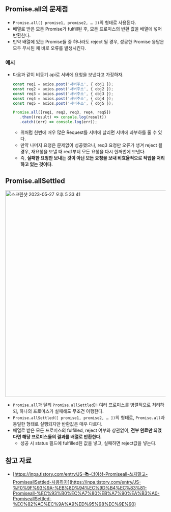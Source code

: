 ## Promise.all의 문제점

- `Promise.all([ promise1, promise2, … ])`의 형태로 사용된다.
- 배열로 받은 모든 Promise가 fulfill된 후, 모든 프로미스의 반환 값을 배열에 넣어 반환한다.
- 만약 배열에 있는 Promise들 중 하나라도 reject 될 경우, 성공한 Promise 응답은 모두 무시된 채 바로 오류를 발생시킨다.

### 예시

- 다음과 같이 비동기 api로 서버에 요청을 보낸다고 가정하자.
    
    ```jsx
    const req1 = axios.post('서버주소', { obj1 });
    const req2 = axios.post('서버주소', { obj2 });
    const req3 = axios.post('서버주소', { obj3 });
    const req4 = axios.post('서버주소', { obj4 });
    const req5 = axios.post('서버주소', { obj5 });
    
    Promise.all([req1, req2, req3, req4, req5])
       .then((result) => console.log(result))
       .catch((err) => console.log(err));
    ```
    
    - 위처럼 한번에 매우 많은 Request를 서버에 날리면 서버에 과부하를 줄 수 있다.
    - 만약 나머지 요청은 문제없이 성공했으나, req3 요청만 오류가 생겨 reject 될 경우, 재요청을 보낼 때 req1부터 모든 요청을 다시 한꺼번에 보낸다.
    - 즉, **실패한 요청만 보내는 것이 아닌 모든 요청을 보내 비효율적으로 작업을 처리하고 있는 것이다.**

## Promise.allSettled

<img width="647" alt="스크린샷 2023-05-27 오후 5 33 41" src="https://github.com/yu-heejin/yu-heejin/assets/96467030/d2a53672-845c-428f-a6fa-480a08a65e19">

- `Promise.all`과 달리 `Promise.allSettled`는 여러 프로미스를 병렬적으로 처리하되, 하나의 프로미스가 실패해도 무조건 이행한다.
- `Promise.allSettled([ promise1, promise2, … ])`의 형태로, `Promise.all`과 동일한 형태로 실행되지만 반환값은 매우 다르다.
- 배열로 받은 모든 프로미스의 fulfilled, reject 여부와 상관없이, **전부 완료만 되었다면 해당 프로미스들의 결과를 배열로 반환한다.**
    - 성공 시 status 필드에 fulfilled된 값을 넣고, 실패하면 reject값을 넣는다.

## 참고 자료

- [https://inpa.tistory.com/entry/JS-📚-더이상-Promiseall-쓰지말고-PromiseallSettled-사용하자](https://inpa.tistory.com/entry/JS-%F0%9F%93%9A-%EB%8D%94%EC%9D%B4%EC%83%81-Promiseall-%EC%93%B0%EC%A7%80%EB%A7%90%EA%B3%A0-PromiseallSettled-%EC%82%AC%EC%9A%A9%ED%95%98%EC%9E%90)